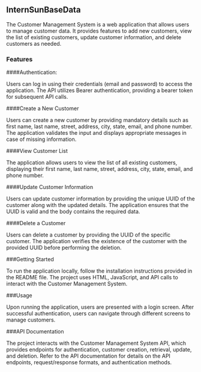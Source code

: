 ## InternSunBaseData

The Customer Management System is a web application that allows users to manage customer data. 
It provides features to add new customers, view the list of existing customers, update customer information,
and delete customers as needed.


### Features

####Authentication:

Users can log in using their credentials (email and password) to access the application. The API utilizes Bearer authentication, providing a bearer token for subsequent API calls.


####Create a New Customer

Users can create a new customer by providing mandatory details such as first name, last name, street, address, city, state, email, and phone number. The application validates the input and displays appropriate messages in case of missing information.


####View Customer List

The application allows users to view the list of all existing customers, displaying their first name, last name, street, address, city, state, email, and phone number.


####Update Customer Information

Users can update customer information by providing the unique UUID of the customer along with the updated details. The application ensures that the UUID is valid and the body contains the required data.



####Delete a Customer

Users can delete a customer by providing the UUID of the specific customer. The application verifies the existence of the customer with the provided UUID before performing the deletion.



###Getting Started

To run the application locally, follow the installation instructions provided in the README file. 
The project uses HTML, JavaScript, and API calls to interact with the Customer Management System.


###Usage

Upon running the application, users are presented with a login screen. 
After successful authentication, users can navigate through different screens to manage customers.


###API Documentation

The project interacts with the Customer Management System API, which provides endpoints for authentication, customer creation, retrieval, update, and deletion.
Refer to the API documentation for details on the API endpoints, request/response formats, and authentication methods.


